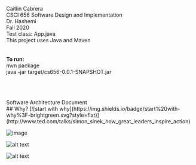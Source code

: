 
Caitlin Cabrera <br>
CSCI 656 Software Design and Implementation <br>
Dr. Hashemi <br>
Fall 2020
<br>
Test class: App.java
<br>
This project uses Java and Maven 
<br>
<br>
<br>
**To run:** 
<br>
mvn package
<br>
java -jar target/cs656-0.0.1-SNAPSHOT.jar

<br>
<br>
<br>
Software Architecture Document
<br>
## Why? [![start with why](https://img.shields.io/badge/start%20with-why%3F-brightgreen.svg?style=flat)](http://www.ted.com/talks/simon_sinek_how_great_leaders_inspire_action)
<br>

![image](https://drive.google.com/uc?export=view&id=16vI603xK_QtH_eRK8CgVmKO5CdEt1oVX)

![alt text](https://www.bestdesigns.co/uploads/inspiration_images/9200/990__1531237314_64_Postmates%20Top%20Logo%20Design_33c6a97d3177.jpeg)



![alt text](https://www.theindianwire.com/wp-content/uploads/2018/06/java.jpg)
